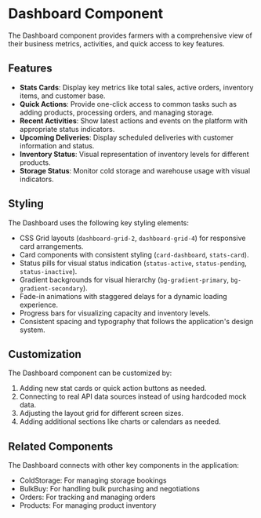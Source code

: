 # Dashboard Component

The Dashboard component provides farmers with a comprehensive view of their business metrics, activities, and quick access to key features.

## Features

- **Stats Cards**: Display key metrics like total sales, active orders, inventory items, and customer base.
- **Quick Actions**: Provide one-click access to common tasks such as adding products, processing orders, and managing storage.
- **Recent Activities**: Show latest actions and events on the platform with appropriate status indicators.
- **Upcoming Deliveries**: Display scheduled deliveries with customer information and status.
- **Inventory Status**: Visual representation of inventory levels for different products.
- **Storage Status**: Monitor cold storage and warehouse usage with visual indicators.

## Styling

The Dashboard uses the following key styling elements:

- CSS Grid layouts (`dashboard-grid-2`, `dashboard-grid-4`) for responsive card arrangements.
- Card components with consistent styling (`card-dashboard`, `stats-card`).
- Status pills for visual status indication (`status-active`, `status-pending`, `status-inactive`).
- Gradient backgrounds for visual hierarchy (`bg-gradient-primary`, `bg-gradient-secondary`).
- Fade-in animations with staggered delays for a dynamic loading experience.
- Progress bars for visualizing capacity and inventory levels.
- Consistent spacing and typography that follows the application's design system.

## Customization

The Dashboard component can be customized by:

1. Adding new stat cards or quick action buttons as needed.
2. Connecting to real API data sources instead of using hardcoded mock data.
3. Adjusting the layout grid for different screen sizes.
4. Adding additional sections like charts or calendars as needed.

## Related Components

The Dashboard connects with other key components in the application:

- ColdStorage: For managing storage bookings
- BulkBuy: For handling bulk purchasing and negotiations
- Orders: For tracking and managing orders
- Products: For managing product inventory 